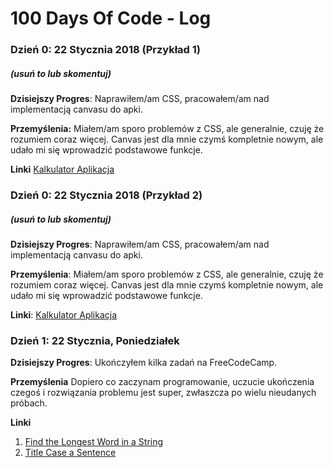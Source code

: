 # 100 Days Of Code - Log

### Dzień 0:  22 Stycznia 2018 (Przykład 1)
##### (usuń to lub skomentuj)

**Dzisiejszy Progres**: Naprawiłem/am CSS, pracowałem/am nad implementacją canvasu do apki.

**Przemyślenia:** Miałem/am sporo problemów z CSS, ale generalnie, czuję że rozumiem coraz więcej. Canvas jest dla mnie czymś kompletnie nowym, ale udało mi się wprowadzić podstawowe funkcje.

**Linki** [Kalkulator Aplikacja](http://www.example.com)

### Dzień 0: 22 Stycznia 2018 (Przykład 2)
##### (usuń to lub skomentuj)

**Dzisiejszy Progres**: Naprawiłem/am CSS, pracowałem/am nad implementacją canvasu do apki.

**Przemyślenia**: Miałem/am sporo problemów z CSS, ale generalnie, czuję że rozumiem coraz więcej. Canvas jest dla mnie czymś kompletnie nowym, ale udało mi się wprowadzić podstawowe funkcje.

**Linki**: [Kalkulator Aplikacja](http://www.example.com)


### Dzień 1: 22 Stycznia, Poniedziałek 

**Dzisiejszy Progres**: Ukończyłem kilka zadań na FreeCodeCamp.

**Przemyślenia** Dopiero co zaczynam programowanie, uczucie ukończenia czegoś i rozwiązania problemu jest super, zwłaszcza po wielu nieudanych próbach.

**Linki**
1. [Find the Longest Word in a String](https://www.freecodecamp.com/challenges/find-the-longest-word-in-a-string)
2. [Title Case a Sentence](https://www.freecodecamp.com/challenges/title-case-a-sentence)
